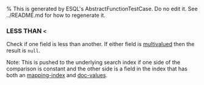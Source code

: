 % This is generated by ESQL's AbstractFunctionTestCase. Do no edit it. See ../README.md for how to regenerate it.

### LESS THAN `<`
Check if one field is less than another. If either field is [multivalued](https://www.elastic.co/docs/reference/elasticsearch/query-languages/esql/esql-multivalued-fields) then the result is `null`.

Note: This is pushed to the underlying search index if one side of the comparison is constant and the other side is a field in the index that has both an [mapping-index](https://www.elastic.co/docs/reference/elasticsearch/elasticsearch/mapping-reference/mapping-index) and [doc-values](https://www.elastic.co/docs/reference/elasticsearch/elasticsearch/mapping-reference/doc-values).
